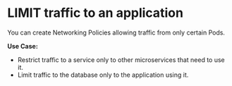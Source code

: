 # LIMIT traffic to an application

You can create Networking Policies allowing traffic from only
certain Pods. 

**Use Case:**
- Restrict traffic to a service only to other microservices that need
  to use it.
- Limit traffic to the database only to the application using it.
